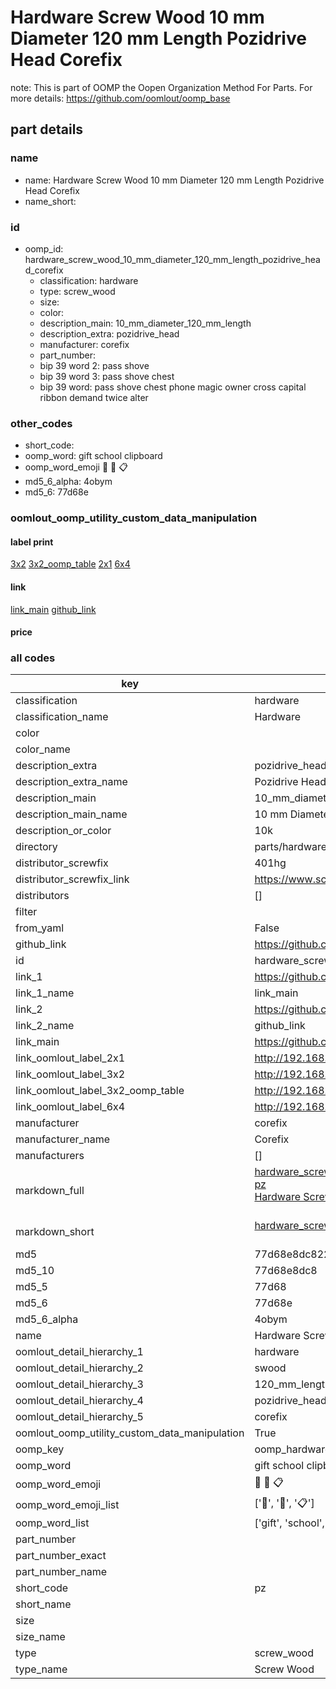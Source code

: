 # Hardware Screw Wood 10 mm Diameter 120 mm Length Pozidrive Head Corefix  

note: This is part of OOMP the Oopen Organization Method For Parts. For more details: https://github.com/oomlout/oomp_base

##  part details





### name
* name: Hardware Screw Wood 10 mm Diameter 120 mm Length Pozidrive Head Corefix
* name_short: 
### id
* oomp_id: hardware_screw_wood_10_mm_diameter_120_mm_length_pozidrive_head_corefix
  * classification: hardware
  * type: screw_wood
  * size: 
  * color: 
  * description_main: 10_mm_diameter_120_mm_length
  * description_extra: pozidrive_head
  * manufacturer: corefix
  * part_number: 
  * bip 39 word 2: pass shove
  * bip 39 word 3: pass shove chest
  * bip 39 word: pass shove chest phone magic owner cross capital ribbon demand twice alter

### other_codes
* short_code: 
* oomp_word: gift school clipboard
* oomp_word_emoji :gift: :school: :clipboard:
* md5_6_alpha: 4obym
* md5_6: 77d68e






### oomlout_oomp_utility_custom_data_manipulation
#### label print
[3x2](http://192.168.1.245:1112/?label=oomp%204obym)
[3x2_oomp_table](http://192.168.1.107:1112/?label=oomp%204obym)
[2x1](http://192.168.1.242:1112/?label=oomp%204obym)
[6x4](http://192.168.1.55:1112/?label=oomp%204obym)    

#### link

[link_main](https://github.com/oomlout/oomlout_oomp_current_version_messy/tree/main/parts/hardware_screw_wood_10_mm_diameter_120_mm_length_pozidrive_head_corefix) [github_link](https://github.com/oomlout/oomlout_oomp_part_src/tree/main/parts/hardware_screw_wood_10_mm_diameter_120_mm_length_pozidrive_head_corefix)                             

#### price







### all codes 
| key | value |  
| --- | --- |  
| classification | hardware |  
| classification_name | Hardware |  
| color |  |  
| color_name |  |  
| description_extra | pozidrive_head |  
| description_extra_name | Pozidrive Head |  
| description_main | 10_mm_diameter_120_mm_length |  
| description_main_name | 10 mm Diameter 120 mm Length |  
| description_or_color | 10k |  
| directory | parts/hardware_screw_wood_10_mm_diameter_120_mm_length_pozidrive_head_corefix |  
| distributor_screwfix | 401hg |  
| distributor_screwfix_link | https://www.screwfix.com/p/401hg |  
| distributors | [] |  
| filter |  |  
| from_yaml | False |  
| github_link | https://github.com/oomlout/oomlout_oomp_part_src/tree/main/parts/hardware_screw_wood_10_mm_diameter_120_mm_length_pozidrive_head_corefix |  
| id | hardware_screw_wood_10_mm_diameter_120_mm_length_pozidrive_head_corefix |  
| link_1 | https://github.com/oomlout/oomlout_oomp_current_version_messy/tree/main/parts/hardware_screw_wood_10_mm_diameter_120_mm_length_pozidrive_head_corefix |  
| link_1_name | link_main |  
| link_2 | https://github.com/oomlout/oomlout_oomp_part_src/tree/main/parts/hardware_screw_wood_10_mm_diameter_120_mm_length_pozidrive_head_corefix |  
| link_2_name | github_link |  
| link_main | https://github.com/oomlout/oomlout_oomp_current_version_messy/tree/main/parts/hardware_screw_wood_10_mm_diameter_120_mm_length_pozidrive_head_corefix |  
| link_oomlout_label_2x1 | http://192.168.1.242:1112/?label=oomp%204obym |  
| link_oomlout_label_3x2 | http://192.168.1.245:1112/?label=oomp%204obym |  
| link_oomlout_label_3x2_oomp_table | http://192.168.1.107:1112/?label=oomp%204obym |  
| link_oomlout_label_6x4 | http://192.168.1.55:1112/?label=oomp%204obym |  
| manufacturer | corefix |  
| manufacturer_name | Corefix |  
| manufacturers | [] |  
| markdown_full | [hardware_screw_wood_10_mm_diameter_120_mm_length_pozidrive_head_corefix](https://github.com/oomlout/oomlout_oomp_current_version_messy/tree/main/parts/hardware_screw_wood_10_mm_diameter_120_mm_length_pozidrive_head_corefix)<br>[pz](https://github.com/oomlout/oomlout_oomp_current_version_messy/tree/main/parts/hardware_screw_wood_10_mm_diameter_120_mm_length_pozidrive_head_corefix)<br>[Hardware Screw Wood 10 Mm Diameter 120 Mm Length Pozidrive Head Corefix](https://github.com/oomlout/oomlout_oomp_current_version_messy/tree/main/parts/hardware_screw_wood_10_mm_diameter_120_mm_length_pozidrive_head_corefix)<br><br> |  
| markdown_short | [hardware_screw_wood_10_mm_diameter_120_mm_length_pozidrive_head_corefix](https://github.com/oomlout/oomlout_oomp_current_version_messy/tree/main/parts/hardware_screw_wood_10_mm_diameter_120_mm_length_pozidrive_head_corefix)<br><br> |  
| md5 | 77d68e8dc822068278c2ea384f31c505 |  
| md5_10 | 77d68e8dc8 |  
| md5_5 | 77d68 |  
| md5_6 | 77d68e |  
| md5_6_alpha | 4obym |  
| name | Hardware Screw Wood 10 mm Diameter 120 mm Length Pozidrive Head Corefix |  
| oomlout_detail_hierarchy_1 | hardware |  
| oomlout_detail_hierarchy_2 | swood |  
| oomlout_detail_hierarchy_3 | 120_mm_length |  
| oomlout_detail_hierarchy_4 | pozidrive_head |  
| oomlout_detail_hierarchy_5 | corefix |  
| oomlout_oomp_utility_custom_data_manipulation | True |  
| oomp_key | oomp_hardware_screw_wood_10_mm_diameter_120_mm_length_pozidrive_head_corefix |  
| oomp_word | gift school clipboard |  
| oomp_word_emoji | :gift: :school: :clipboard: |  
| oomp_word_emoji_list | [':gift:', ':school:', ':clipboard:'] |  
| oomp_word_list | ['gift', 'school', 'clipboard'] |  
| part_number |  |  
| part_number_exact |  |  
| part_number_name |  |  
| short_code | pz |  
| short_name |  |  
| size |  |  
| size_name |  |  
| type | screw_wood |  
| type_name | Screw Wood |  
